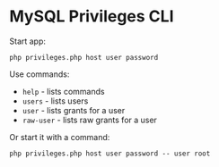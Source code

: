 MySQL Privileges CLI
====

Start app:

	php privileges.php host user password

Use commands:

* `help` - lists commands
* `users` - lists users
* `user` <name> - lists grants for a user
* `raw-user` <name> - lists raw grants for a user

Or start it with a command:

	php privileges.php host user password -- user root
